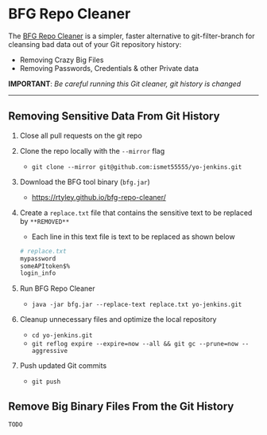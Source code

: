 # BFG Repo Cleaner

The [BFG Repo Cleaner](https://rtyley.github.io/bfg-repo-cleaner/) is a simpler,
faster alternative to git-filter-branch for cleansing bad data out of your
Git repository history:

- Removing Crazy Big Files
- Removing Passwords, Credentials & other Private data

**IMPORTANT**: *Be careful running this Git cleaner, git history is changed*

---

## Removing Sensitive Data From Git History

1. Close all pull requests on the git repo

2. Clone the repo locally with the `--mirror` flag
    - `git clone --mirror git@github.com:ismet55555/yo-jenkins.git`

3. Download the BFG tool binary (`bfg.jar`)
    - https://rtyley.github.io/bfg-repo-cleaner/

4. Create a `replace.txt` file that contains the sensitive text to be replaced by `**REMOVED**`
    - Each line in this text file is text to be replaced as shown below
    ```bash
    # replace.txt
    mypassword
    someAPItoken$%
    login_info
    ```

5. Run BFG Repo Cleaner
    - `java -jar bfg.jar --replace-text replace.txt yo-jenkins.git`

6. Cleanup unnecessary files and optimize the local repository
    - `cd yo-jenkins.git`
    - `git reflog expire --expire=now --all && git gc --prune=now --aggressive`

7. Push updated Git commits
    - `git push`

## Remove Big Binary Files From the Git History
`TODO`
